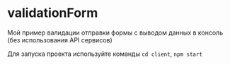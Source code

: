 # validationForm
Мой пример валидации отправки формы с выводом данных в консоль (без использования API сервисов)

Для запуска проекта используйте команды ```cd client```, ```npm start```
